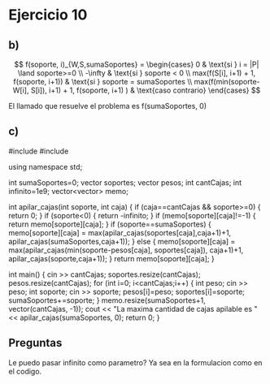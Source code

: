 # Ejercicio 10 
## b) 

$$
f(soporte, i)_{W,S,sumaSoportes} =
\begin{cases}
     0 & \text{si } i = |P| \land soporte>=0 \\
     -\infty & \text{si } soporte < 0 \\
     max(f(S[i], i+1) + 1, f(soporte, i+1)) & \text{si } soporte = sumaSoportes \\ 
     max(f(min(soporte-W[i], S[i]), i+1) + 1, f(soporte, i+1) ) & \text{caso contrario}
\end{cases}
$$

El llamado que resuelve el problema es f(sumaSoportes, 0) 


## c) 

#include <iostream>
#include <vector>

using namespace std;

int sumaSoportes=0;
vector<int> soportes;
vector<int> pesos;
int cantCajas;
int infinito=1e9;
vector<vector<int>> memo;

int apilar_cajas(int soporte, int caja) {
    if (caja==cantCajas && soporte>=0) {
        return 0;
    }
    if (soporte<0) {
        return -infinito;
    }
    if (memo[soporte][caja]!=-1) {
        return memo[soporte][caja];
    }
    if (soporte==sumaSoportes) {
        memo[soporte][caja] = max(apilar_cajas(soportes[caja],caja+1)+1, apilar_cajas(sumaSoportes,caja+1));
    } else {
        memo[soporte][caja] = max(apilar_cajas(min(soporte-pesos[caja], soportes[caja]), caja+1)+1, apilar_cajas(soporte,caja+1));
    }
    return memo[soporte][caja];
}

int main() {
    cin >> cantCajas;
    soportes.resize(cantCajas);
    pesos.resize(cantCajas);
    for (int i=0; i<cantCajas;i++) {
        int peso;
        cin >> peso;
        int soporte;
        cin >> soporte;
        pesos[i]=peso;
        soportes[i]=soporte;
        sumaSoportes+=soporte;
    }
    memo.resize(sumaSoportes+1, vector<int>(cantCajas, -1));
    cout << "La maxima cantidad de cajas apilable es " << apilar_cajas(sumaSoportes, 0);
    return 0;
}


## Preguntas
Le puedo pasar infinito como parametro? Ya sea en la formulacion como en el codigo. 
